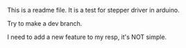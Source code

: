 This is a readme file.
It is a test for stepper driver in arduino.

Try to make a dev branch.

I need to add a new feature to my resp, it's NOT simple.
